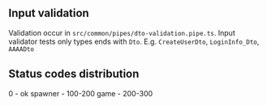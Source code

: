 ## Input validation

Validation occur in `src/common/pipes/dto-validation.pipe.ts`. 
Input validator tests only types ends with `Dto`. E.g. `CreateUserDto`, `LoginInfo_Dto`, `AAAADto`

## Status codes distribution

0 - ok
spawner - 100-200
game - 200-300
